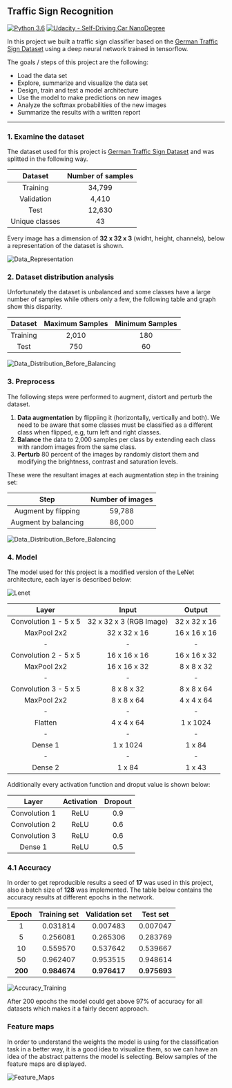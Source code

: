 ## Traffic Sign Recognition
[![Python 3.6](https://img.shields.io/badge/python-3.6-blue.svg)](https://www.python.org/downloads/release/python-360/)
[![Udacity - Self-Driving Car NanoDegree](https://s3.amazonaws.com/udacity-sdc/github/shield-carnd.svg)](http://www.udacity.com/drive)


In this project we built a traffic sign classifier based on the [German Traffic Sign Dataset](http://benchmark.ini.rub.de/?section=gtsrb&subsection=dataset) using a deep neural network trained in tensorflow.


The goals / steps of this project are the following:
* Load the data set
* Explore, summarize and visualize the data set
* Design, train and test a model architecture
* Use the model to make predictions on new images
* Analyze the softmax probabilities of the new images
* Summarize the results with a written report

---

### 1. Examine the dataset

The dataset used for this project is [German Traffic Sign Dataset](http://benchmark.ini.rub.de/?section=gtsrb&subsection=dataset) and was splitted in the following way.

| Dataset         	|     Number of samples	        | 
|:-----------------:|:-----------------------------:| 
| Training        |   		34,799		  	| 
| Validation      |  	    4,410         |
| Test				    |				12,630				|
| Unique classes	|				43			    	|

Every image has a dimension of **32 x 32 x 3** (widht, height, channels), below a representation of the dataset is shown.

![Data_Representation](https://github.com/ajimenezjulio/P3_Traffic_Sign_Recognition/blob/master/Markdown/Data_Representation.png)


### 2. Dataset distribution analysis

Unfortunately the dataset is unbalanced and some classes have a large number of samples while others only a few, the following table and graph show this disparity.

| Dataset         	|   Maximum Samples	   |   Minimum Samples	   | 
|:-----------------:|:--------------------:|:---------------------:| 
| Training        |  2,010  |  180  |
| Test            |  750    |  60  |

![Data_Distribution_Before_Balancing](https://github.com/ajimenezjulio/P3_Traffic_Sign_Recognition/blob/master/Markdown/Data_Distribution_Before_Balancing.png)


### 3. Preprocess

The following steps were performed to augment, distort and perturb the dataset.

1. **Data augmentation** by flippiing it (horizontally, vertically and both). We need to be aware that some classes must be classified as a different class when flipped, e.g, turn left and right classes.
1. **Balance** the data to 2,000 samples per class by extending each class with random images from the same class.
1. **Perturb** 80 percent of the images by randomly distort them and modifying the brightness, contrast and saturation levels.

These were the resultant images at each augmentation step in the training set:

| Step       	|     Number of images	        | 
|:-----------------:|:-----------------------:| 
| Augment by flipping       |   		59,788		  	| 
| Augment by balancing      |  	    86,000        |

![Data_Distribution_Before_Balancing](https://github.com/ajimenezjulio/P3_Traffic_Sign_Recognition/blob/master/Markdown/Data_Distribution_After_Balancing.png)


### 4. Model

The model used for this project is a modified version of the LeNet architecture, each layer is described below:

![Lenet](https://github.com/ajimenezjulio/P3_Traffic_Sign_Recognition/blob/master/Markdown/Lenet.png)

| Layer       	    |     Input	        |     Output	        | 
|:-----------------:|:-----------------:|:-------------------:|
| Convolution 1 - 5 x 5    | 32 x 32 x 3 (RGB Image) |  32 x 32 x 16 |
| MaxPool 2x2    | 32 x 32 x 16 |  16 x 16 x 16 |
| - | - | - |
| Convolution 2 - 5 x 5    | 16 x 16 x 16 |  16 x 16 x 32 |
| MaxPool 2x2    | 16 x 16 x 32 |  8 x 8 x 32 |
| - | - | - |
| Convolution 3 - 5 x 5    | 8 x 8 x 32 |  8 x 8 x 64 |
| MaxPool 2x2    | 8 x 8 x 64 |  4 x 4 x 64 |
| - | - | - |
| Flatten    | 4 x 4 x 64 |  1 x 1024 |
| - | - | - |
| Dense 1   |1 x 1024 |  1 x 84 |
| - | - | - |
| Dense 2   |1 x 84 |  1 x 43 |

Additionally every activation function and droput value is shown below:

| Layer       	    |     Activation	        |     Dropout	        | 
|:-----------------:|:-----------------:|:-------------------:|
| Convolution 1    | ReLU | 0.9 |
| Convolution 2    | ReLU | 0.6 |
| Convolution 3    | ReLU | 0.6 |
| Dense 1    | ReLU | 0.5 |


### 4.1 Accuracy

In order to get reproducible results a seed of **17** was used in this project, also a batch size of **128** was implemented. The table below contains the accuracy results at different epochs in the network.

| Epoch | Training set | Validation set | Test set |
|:-----:|:------------:|:--------------:|:--------:|
| 1 | 0.031814 | 0.007483 | 0.007047 |
| 5 | 0.256081 | 0.265306 | 0.283769 |
| 10 | 0.559570 | 0.537642 | 0.539667 |
| 50 | 0.962407 | 0.953515 | 0.948614 |
| **200** | **0.984674** | **0.976417** | **0.975693** |

![Accuracy_Training](https://github.com/ajimenezjulio/P3_Traffic_Sign_Recognition/blob/master/Results/3conv-2fc%203-16-32-64-1024-84-43__0.0005_128_Final.jpeg)

After 200 epochs the model could get above 97% of accuracy for all datasets which makes it a fairly decent approach.

### Feature maps

In order to understand the weights the model is using for the classification task in a better way, it is a good idea to visualize them, so we can have an idea of the abstract patterns the model is selecting. Below samples of the feature maps are displayed.

![Feature_Maps](https://github.com/ajimenezjulio/P3_Traffic_Sign_Recognition/blob/master/Markdown/Feature_Maps.png)
